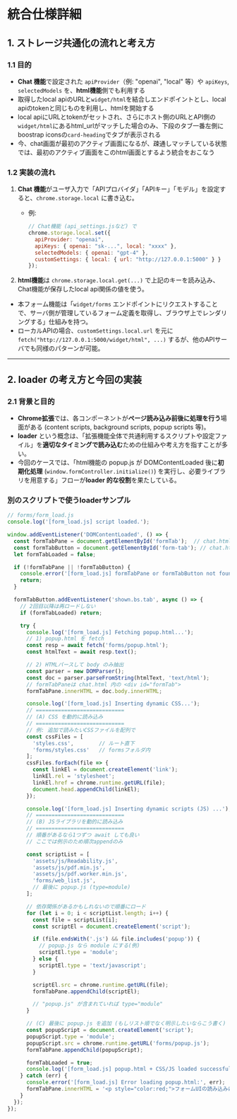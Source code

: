 # 統合仕様詳細

## 1. ストレージ共通化の流れと考え方

### 1.1 目的

- **Chat 機能**で設定された `apiProvider`（例: "openai", "local" 等）や `apiKeys`, `selectedModels` を、**html機能**側でも利用する
- 取得したlocal apiのURLと`widget/html`を結合しエンドポイントとし、local apiのtokenと同じものを利用し、htmlを開始する
- local apiにURLとtokenがセットされ、さらにホスト側のURLとAPI側の`widget/html`にあるhtml_urlがマッチした場合のみ、下段のタブ一番左側にboostrap iconsの`card-heading`でタブが表示される
- 今、chat画面が最初のアクティブ画面になるが、疎通しマッチしている状態では、最初のアクティブ画面をこのhtml画面とするよう統合をおこなう


### 1.2 実装の流れ

1. **Chat 機能**がユーザ入力で「APIプロバイダ」「APIキー」「モデル」を設定すると、`chrome.storage.local` に書き込む。  
   - 例:  
     ```js
     // Chat機能 (api_settings.jsなど) で
     chrome.storage.local.set({
       apiProvider: "openai",
       apiKeys: { openai: "sk-...", local: "xxxx" },
       selectedModels: { openai: "gpt-4" },
       customSettings: { local: { url: "http://127.0.0.1:5000" } }
     });
     ```  

2. **html機能**は `chrome.storage.local.get(...)` で上記のキーを読み込み、Chat機能が保存したlocal api関係の値を使う。  
- 本フォーム機能は「`widget/forms` エンドポイントにリクエストすることで、サーバ側が管理しているフォーム定義を取得し、ブラウザ上でレンダリングする」仕組みを持つ。  
- ローカルAPIの場合、`customSettings.local.url` を元に `fetch("http://127.0.0.1:5000/widget/html", ...)` するが、他のAPIサーバでも同様のパターンが可能。  

---

## 2. loader の考え方と今回の実装

### 2.1 背景と目的

- **Chrome拡張**では、各コンポーネントが**ページ読み込み前後に処理を行う**場面がある (content scripts, background scripts, popup scripts 等)。  
- **loader** という概念は、「拡張機能全体で共通利用するスクリプトや設定ファイル」を**適切なタイミングで読み込む**ための仕組みや考え方を指すことが多い。  
- 今回のケースでは、「html機能の popup.js が DOMContentLoaded 後に**初期化処理** (`window.formController.initialize()`) を実行し、必要ライブラリを用意する」フローが**loader 的な役割**を果たしている。
### 別のスクリプトで使うloaderサンプル
```js
// forms/form_load.js
console.log('[form_load.js] script loaded.');

window.addEventListener('DOMContentLoaded', () => {
  const formTabPane = document.getElementById('formTab');  // chat.html 側の <div id="formTab">
  const formTabButton = document.getElementById('form-tab'); // chat.html 側のタブボタン
  let formTabLoaded = false;

  if (!formTabPane || !formTabButton) {
    console.error('[form_load.js] formTabPane or formTabButton not found');
    return;
  }

  formTabButton.addEventListener('shown.bs.tab', async () => {
    // 2回目以降は再ロードしない
    if (formTabLoaded) return;

    try {
      console.log('[form_load.js] Fetching popup.html...');
      // 1) popup.html を fetch
      const resp = await fetch('forms/popup.html');
      const htmlText = await resp.text();

      // 2) HTMLパースして body のみ抽出
      const parser = new DOMParser();
      const doc = parser.parseFromString(htmlText, 'text/html');
      // formTabPaneは chat.html 内の <div id="formTab">
      formTabPane.innerHTML = doc.body.innerHTML;

      console.log('[form_load.js] Inserting dynamic CSS...');
      // ============================
      // (A) CSS を動的に読み込み
      // ============================
      // 例: 追加で読みたいCSSファイルを配列で
      const cssFiles = [
        'styles.css',        // ルート直下
        'forms/styles.css'   // formsフォルダ内
      ];
      cssFiles.forEach(file => {
        const linkEl = document.createElement('link');
        linkEl.rel = 'stylesheet';
        linkEl.href = chrome.runtime.getURL(file);
        document.head.appendChild(linkEl);
      });

      console.log('[form_load.js] Inserting dynamic scripts (JS) ...');
      // ============================
      // (B) JSライブラリを動的に読み込み
      // ============================
      // 順番があるなら1つずつ await しても良い
      // ここでは例示のため順次appendのみ

      const scriptList = [
        'assets/js/Readability.js',
        'assets/js/pdf.min.js',
        'assets/js/pdf.worker.min.js',
        'forms/web_list.js',
        // 最後に popup.js (type=module)
      ];

      // 依存関係があるかもしれないので順番にロード
      for (let i = 0; i < scriptList.length; i++) {
        const file = scriptList[i];
        const scriptEl = document.createElement('script');

        if (file.endsWith('.js') && file.includes('popup')) {
          // popup.js なら module にする(例)
          scriptEl.type = 'module';
        } else {
          scriptEl.type = 'text/javascript';
        }

        scriptEl.src = chrome.runtime.getURL(file);
        formTabPane.appendChild(scriptEl);

        // "popup.js" が含まれていれば type="module"
      }

      // (C) 最後に popup.js を追加 (もしリスト順でなく明示したいならこう書く)
      const popupScript = document.createElement('script');
      popupScript.type = 'module';
      popupScript.src = chrome.runtime.getURL('forms/popup.js');
      formTabPane.appendChild(popupScript);

      formTabLoaded = true;
      console.log('[form_load.js] popup.html + CSS/JS loaded successfully.');
    } catch (err) {
      console.error('[form_load.js] Error loading popup.html:', err);
      formTabPane.innerHTML = '<p style="color:red;">フォームUIの読み込みに失敗しました</p>';
    }
  });
});

```
